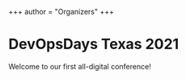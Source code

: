 +++
author = "Organizers"
+++

# DevOpsDays Texas 2021

Welcome to our first all-digital conference!